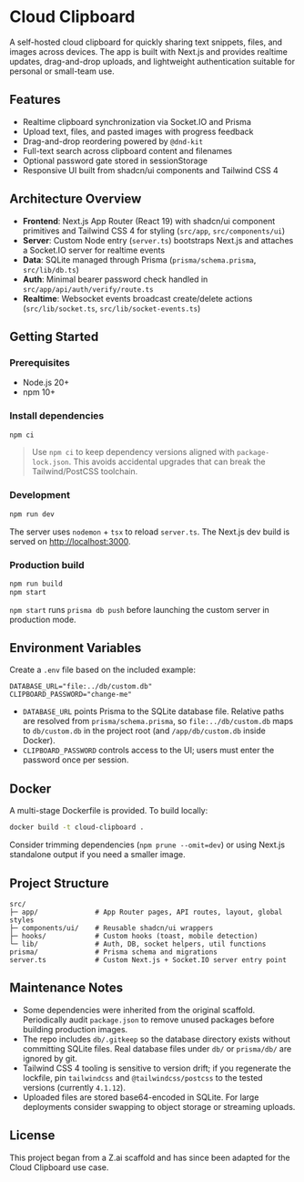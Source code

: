 # Cloud Clipboard

A self-hosted cloud clipboard for quickly sharing text snippets, files, and images across devices. The app is built with Next.js and provides realtime updates, drag-and-drop uploads, and lightweight authentication suitable for personal or small-team use.

## Features
- Realtime clipboard synchronization via Socket.IO and Prisma
- Upload text, files, and pasted images with progress feedback
- Drag-and-drop reordering powered by `@dnd-kit`
- Full-text search across clipboard content and filenames
- Optional password gate stored in sessionStorage
- Responsive UI built from shadcn/ui components and Tailwind CSS 4

## Architecture Overview
- **Frontend**: Next.js App Router (React 19) with shadcn/ui component primitives and Tailwind CSS 4 for styling (`src/app`, `src/components/ui`)
- **Server**: Custom Node entry (`server.ts`) bootstraps Next.js and attaches a Socket.IO server for realtime events
- **Data**: SQLite managed through Prisma (`prisma/schema.prisma`, `src/lib/db.ts`)
- **Auth**: Minimal bearer password check handled in `src/app/api/auth/verify/route.ts`
- **Realtime**: Websocket events broadcast create/delete actions (`src/lib/socket.ts`, `src/lib/socket-events.ts`)

## Getting Started
### Prerequisites
- Node.js 20+
- npm 10+

### Install dependencies
```bash
npm ci
```
> Use `npm ci` to keep dependency versions aligned with `package-lock.json`. This avoids accidental upgrades that can break the Tailwind/PostCSS toolchain.

### Development
```bash
npm run dev
```
The server uses `nodemon` + `tsx` to reload `server.ts`. The Next.js dev build is served on [http://localhost:3000](http://localhost:3000).

### Production build
```bash
npm run build
npm start
```
`npm start` runs `prisma db push` before launching the custom server in production mode.

## Environment Variables
Create a `.env` file based on the included example:

```
DATABASE_URL="file:../db/custom.db"
CLIPBOARD_PASSWORD="change-me"
```
- `DATABASE_URL` points Prisma to the SQLite database file. Relative paths are resolved from `prisma/schema.prisma`, so `file:../db/custom.db` maps to `db/custom.db` in the project root (and `/app/db/custom.db` inside Docker).
- `CLIPBOARD_PASSWORD` controls access to the UI; users must enter the password once per session.

## Docker
A multi-stage Dockerfile is provided. To build locally:
```bash
docker build -t cloud-clipboard .
```
Consider trimming dependencies (`npm prune --omit=dev`) or using Next.js standalone output if you need a smaller image.

## Project Structure
```
src/
├─ app/              # App Router pages, API routes, layout, global styles
├─ components/ui/    # Reusable shadcn/ui wrappers
├─ hooks/            # Custom hooks (toast, mobile detection)
└─ lib/              # Auth, DB, socket helpers, util functions
prisma/              # Prisma schema and migrations
server.ts            # Custom Next.js + Socket.IO server entry point
```

## Maintenance Notes
- Some dependencies were inherited from the original scaffold. Periodically audit `package.json` to remove unused packages before building production images.
- The repo includes `db/.gitkeep` so the database directory exists without committing SQLite files. Real database files under `db/` or `prisma/db/` are ignored by git.
- Tailwind CSS 4 tooling is sensitive to version drift; if you regenerate the lockfile, pin `tailwindcss` and `@tailwindcss/postcss` to the tested versions (currently `4.1.12`).
- Uploaded files are stored base64-encoded in SQLite. For large deployments consider swapping to object storage or streaming uploads.

## License
This project began from a Z.ai scaffold and has since been adapted for the Cloud Clipboard use case.






